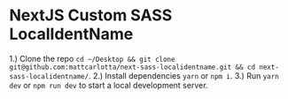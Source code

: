 # NextJS Custom SASS LocalIdentName

1.) Clone the repo `cd ~/Desktop && git clone git@github.com:mattcarlotta/next-sass-localidentname.git && cd next-sass-localidentname/`.
2.) Install dependencies `yarn` or `npm i`.
3.) Run `yarn dev` or `npm run dev` to start a local development server.
